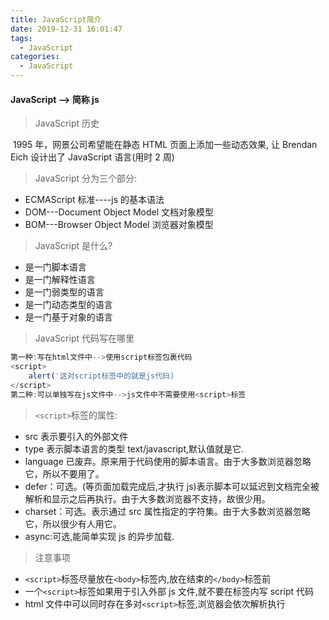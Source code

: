 ```yaml
---
title: JavaScript简介
date: 2019-12-31 16:01:47
tags:
  - JavaScript
categories:
  - JavaScript
---
```


#### JavaScript --> 简称 js

> JavaScript 历史

​ 1995 年，网景公司希望能在静态 HTML 页面上添加一些动态效果, 让 Brendan Eich 设计出了 JavaScript 语言(用时 2 周)

> JavaScript 分为三个部分:

- ECMAScript 标准----js 的基本语法
- DOM---Document Object Model 文档对象模型
- BOM---Browser Object Model 浏览器对象模型

> JavaScript 是什么?

- 是一门脚本语言
- 是一门解释性语言
- 是一门弱类型的语言
- 是一门动态类型的语言
- 是一门基于对象的语言

> JavaScript 代码写在哪里

```javascript
第一种:写在html文件中-->使用script标签包裹代码
<script>
	alert('这对script标签中的就是js代码)
</script>
第二种:可以单独写在js文件中-->js文件中不需要使用<script>标签
```

> `<script>`标签的属性:

- src 表示要引入的外部文件
- type 表示脚本语言的类型 text/javascript,默认值就是它.
- language 已废弃。原来用于代码使用的脚本语言。由于大多数浏览器忽略它，所以不要用了。
- defer：可选。(等页面加载完成后,才执行 js)表示脚本可以延迟到文档完全被解析和显示之后再执行。由于大多数浏览器不支持，故很少用。
- charset：可选。表示通过 src 属性指定的字符集。由于大多数浏览器忽略它，所以很少有人用它。
- async:可选,能简单实现 js 的异步加载.

> 注意事项

- `<script>`标签尽量放在`<body>`标签内,放在结束的`</body>`标签前
- 一个`<script>`标签如果用于引入外部 js 文件,就不要在标签内写 script 代码
- html 文件中可以同时存在多对`<script>`标签,浏览器会依次解析执行
